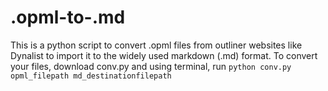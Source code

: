 # .opml-to-.md
This is a python script to convert .opml files from outliner websites like Dynalist to import it to the widely used markdown (.md) format.
To convert your files, download conv.py and using terminal, run `python conv.py opml_filepath md_destinationfilepath`
